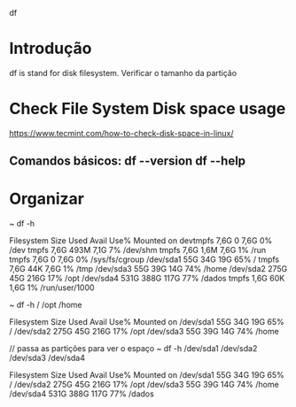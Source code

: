 
df
# Introdução
df is stand for disk filesystem.
Verificar o tamanho da partição


# Check File System Disk space usage

https://www.tecmint.com/how-to-check-disk-space-in-linux/



Comandos básicos:
df --version
df --help
----------------------







# Organizar


~ df -h

Filesystem      Size  Used Avail Use% Mounted on
devtmpfs        7,6G     0  7,6G   0% /dev
tmpfs           7,6G  493M  7,1G   7% /dev/shm
tmpfs           7,6G  1,6M  7,6G   1% /run
tmpfs           7,6G     0  7,6G   0% /sys/fs/cgroup
/dev/sda1        55G   34G   19G  65% /
tmpfs           7,6G   44K  7,6G   1% /tmp
/dev/sda3        55G   39G   14G  74% /home
/dev/sda2       275G   45G  216G  17% /opt
/dev/sda4       531G  388G  117G  77% /dados
tmpfs           1,6G   60K  1,6G   1% /run/user/1000

~ df -h / /opt /home

Filesystem      Size  Used Avail Use% Mounted on
/dev/sda1        55G   34G   19G  65% /
/dev/sda2       275G   45G  216G  17% /opt
/dev/sda3        55G   39G   14G  74% /home




// passa as partições para ver o espaço
~ df -h /dev/sda1 /dev/sda2 /dev/sda3 /dev/sda4

Filesystem      Size  Used Avail Use% Mounted on
/dev/sda1        55G   34G   19G  65% /
/dev/sda2       275G   45G  216G  17% /opt
/dev/sda3        55G   39G   14G  74% /home
/dev/sda4       531G  388G  117G  77% /dados

